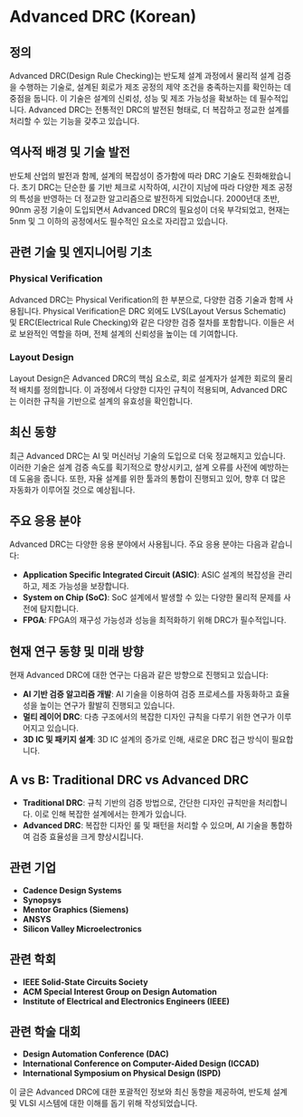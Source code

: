 # Advanced DRC (Korean)

## 정의

Advanced DRC(Design Rule Checking)는 반도체 설계 과정에서 물리적 설계 검증을 수행하는 기술로, 설계된 회로가 제조 공정의 제약 조건을 충족하는지를 확인하는 데 중점을 둡니다. 이 기술은 설계의 신뢰성, 성능 및 제조 가능성을 확보하는 데 필수적입니다. Advanced DRC는 전통적인 DRC의 발전된 형태로, 더 복잡하고 정교한 설계를 처리할 수 있는 기능을 갖추고 있습니다.

## 역사적 배경 및 기술 발전

반도체 산업의 발전과 함께, 설계의 복잡성이 증가함에 따라 DRC 기술도 진화해왔습니다. 초기 DRC는 단순한 룰 기반 체크로 시작하여, 시간이 지남에 따라 다양한 제조 공정의 특성을 반영하는 더 정교한 알고리즘으로 발전하게 되었습니다. 2000년대 초반, 90nm 공정 기술이 도입되면서 Advanced DRC의 필요성이 더욱 부각되었고, 현재는 5nm 및 그 이하의 공정에서도 필수적인 요소로 자리잡고 있습니다.

## 관련 기술 및 엔지니어링 기초

### Physical Verification

Advanced DRC는 Physical Verification의 한 부분으로, 다양한 검증 기술과 함께 사용됩니다. Physical Verification은 DRC 외에도 LVS(Layout Versus Schematic) 및 ERC(Electrical Rule Checking)와 같은 다양한 검증 절차를 포함합니다. 이들은 서로 보완적인 역할을 하며, 전체 설계의 신뢰성을 높이는 데 기여합니다.

### Layout Design

Layout Design은 Advanced DRC의 핵심 요소로, 회로 설계자가 설계한 회로의 물리적 배치를 정의합니다. 이 과정에서 다양한 디자인 규칙이 적용되며, Advanced DRC는 이러한 규칙을 기반으로 설계의 유효성을 확인합니다.

## 최신 동향

최근 Advanced DRC는 AI 및 머신러닝 기술의 도입으로 더욱 정교해지고 있습니다. 이러한 기술은 설계 검증 속도를 획기적으로 향상시키고, 설계 오류를 사전에 예방하는 데 도움을 줍니다. 또한, 자율 설계를 위한 툴과의 통합이 진행되고 있어, 향후 더 많은 자동화가 이루어질 것으로 예상됩니다.

## 주요 응용 분야

Advanced DRC는 다양한 응용 분야에서 사용됩니다. 주요 응용 분야는 다음과 같습니다:

- **Application Specific Integrated Circuit (ASIC)**: ASIC 설계의 복잡성을 관리하고, 제조 가능성을 보장합니다.
- **System on Chip (SoC)**: SoC 설계에서 발생할 수 있는 다양한 물리적 문제를 사전에 탐지합니다.
- **FPGA**: FPGA의 재구성 가능성과 성능을 최적화하기 위해 DRC가 필수적입니다.

## 현재 연구 동향 및 미래 방향

현재 Advanced DRC에 대한 연구는 다음과 같은 방향으로 진행되고 있습니다:

- **AI 기반 검증 알고리즘 개발**: AI 기술을 이용하여 검증 프로세스를 자동화하고 효율성을 높이는 연구가 활발히 진행되고 있습니다.
- **멀티 레이어 DRC**: 다층 구조에서의 복잡한 디자인 규칙을 다루기 위한 연구가 이루어지고 있습니다.
- **3D IC 및 패키지 설계**: 3D IC 설계의 증가로 인해, 새로운 DRC 접근 방식이 필요합니다.

## A vs B: Traditional DRC vs Advanced DRC

- **Traditional DRC**: 규칙 기반의 검증 방법으로, 간단한 디자인 규칙만을 처리합니다. 이로 인해 복잡한 설계에서는 한계가 있습니다.
- **Advanced DRC**: 복잡한 디자인 룰 및 패턴을 처리할 수 있으며, AI 기술을 통합하여 검증 효율성을 크게 향상시킵니다.

## 관련 기업

- **Cadence Design Systems**
- **Synopsys**
- **Mentor Graphics (Siemens)**
- **ANSYS**
- **Silicon Valley Microelectronics**

## 관련 학회

- **IEEE Solid-State Circuits Society**
- **ACM Special Interest Group on Design Automation**
- **Institute of Electrical and Electronics Engineers (IEEE)**

## 관련 학술 대회

- **Design Automation Conference (DAC)**
- **International Conference on Computer-Aided Design (ICCAD)**
- **International Symposium on Physical Design (ISPD)**

이 글은 Advanced DRC에 대한 포괄적인 정보와 최신 동향을 제공하여, 반도체 설계 및 VLSI 시스템에 대한 이해를 돕기 위해 작성되었습니다.